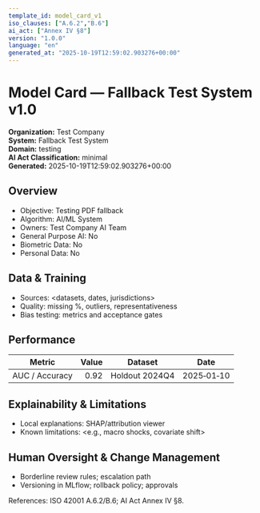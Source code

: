 ```yaml
---
template_id: model_card_v1
iso_clauses: ["A.6.2","B.6"]
ai_act: ["Annex IV §8"]
version: "1.0.0"
language: "en"
generated_at: "2025-10-19T12:59:02.903276+00:00"
---
```


# Model Card — Fallback Test System v1.0

**Organization:** Test Company  
**System:** Fallback Test System  
**Domain:** testing  
**AI Act Classification:** minimal  
**Generated:** 2025-10-19T12:59:02.903276+00:00

## Overview
- Objective: Testing PDF fallback
- Algorithm: AI/ML System
- Owners: Test Company AI Team
- General Purpose AI: No
- Biometric Data: No
- Personal Data: No

## Data & Training
- Sources: <datasets, dates, jurisdictions>
- Quality: missing %, outliers, representativeness
- Bias testing: metrics and acceptance gates

## Performance
| Metric | Value | Dataset | Date |
|--------|------:|---------|------|
| AUC / Accuracy | 0.92 | Holdout 2024Q4 | 2025‑01‑10 |

## Explainability & Limitations
- Local explanations: SHAP/attribution viewer
- Known limitations: <e.g., macro shocks, covariate shift>

## Human Oversight & Change Management
- Borderline review rules; escalation path
- Versioning in MLflow; rollback policy; approvals

References: ISO 42001 A.6.2/B.6; AI Act Annex IV §8.